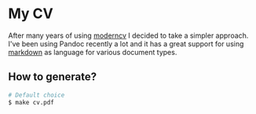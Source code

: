 # My CV

After many years of using [moderncv](https://github.com/xdanaux/moderncv) I
decided to take a simpler approach. I've been using Pandoc recently a lot and it
has a great support for using
[markdown](https://pandoc.org/MANUAL.html#pandocs-markdown) as language for
various document types.

## How to generate?

``` sh
# Default choice
$ make cv.pdf
```
